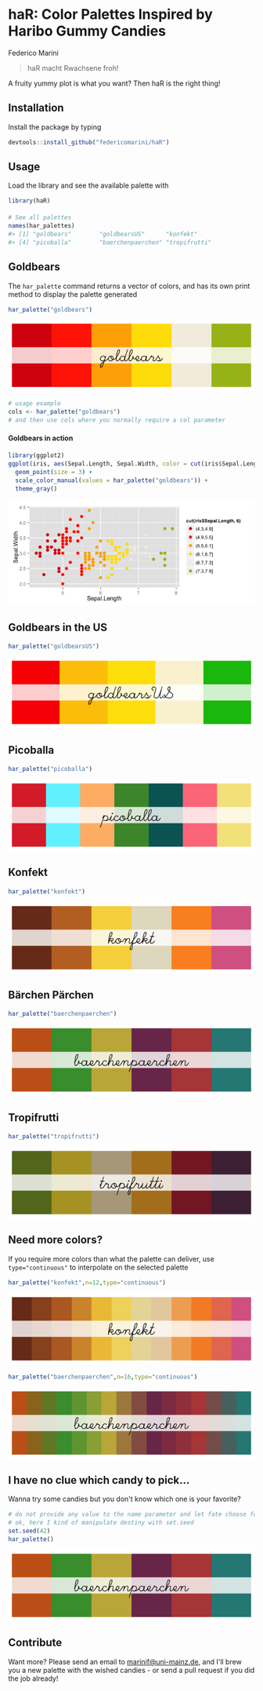 # haR: Color Palettes Inspired by Haribo Gummy Candies
Federico Marini  
<!-- README.md is generated from README.Rmd. Please edit that file -->




> haR macht Rwachsene froh!

A fruity yummy plot is what you want? Then haR is the right thing!

## Installation

Install the package by typing

```R
devtools::install_github("federicomarini/haR")
```

## Usage

Load the library and see the available palette with


```r
library(haR)

# See all palettes
names(har_palettes)
#> [1] "goldbears"        "goldbearsUS"      "konfekt"         
#> [4] "picoballa"        "baerchenpaerchen" "tropifrutti"
```

## Goldbears

The `har_palette` command returns a vector of colors, and has its own print method to display the palette generated


```r
har_palette("goldbears")
```

![](figure/goldbears-1.png) 

```r
# usage example
cols <- har_palette("goldbears")
# and then use cols where you normally require a col parameter 
```

#### Goldbears in action


```r
library(ggplot2)
ggplot(iris, aes(Sepal.Length, Sepal.Width, color = cut(iris$Sepal.Length,6))) + 
  geom_point(size = 3) + 
  scale_color_manual(values = har_palette("goldbears")) + 
  theme_gray()
```

![](figure/grandbudapest-1.png) 

## Goldbears in the US


```r
har_palette("goldbearsUS")
```

![](figure/goldbearsUS-1.png) 


## Picoballa


```r
har_palette("picoballa")
```

![](figure/picoballa-1.png) 

## Konfekt


```r
har_palette("konfekt")
```

![](figure/konfekt-1.png) 

## Bärchen Pärchen


```r
har_palette("baerchenpaerchen")
```

![](figure/baerchenpaerchen-1.png) 

## Tropifrutti


```r
har_palette("tropifrutti")
```

![](figure/tropifrutti-1.png) 

## Need more colors?

If you require more colors than what the palette can deliver, use `type="continuous"` to interpolate on the selected palette


```r
har_palette("konfekt",n=12,type="continuous")
```

![](figure/konfekt-cont-1.png) 


```r
har_palette("baerchenpaerchen",n=16,type="continuous")
```

![](figure/baerchenpaerchen-cont-1.png) 

## I have no clue which candy to pick...

Wanna try some candies but you don't know which one is your favorite? 


```r
# do not provide any value to the name parameter and let fate choose for you!
# ok, here I kind of manipulate destiny with set.seed
set.seed(42)
har_palette()
```

![](figure/random-1.png) 

## Contribute

Want more? Please send an email to marinif@uni-mainz.de, and I'll brew you a new palette with the wished candies - or send a pull request if you did the job already!

